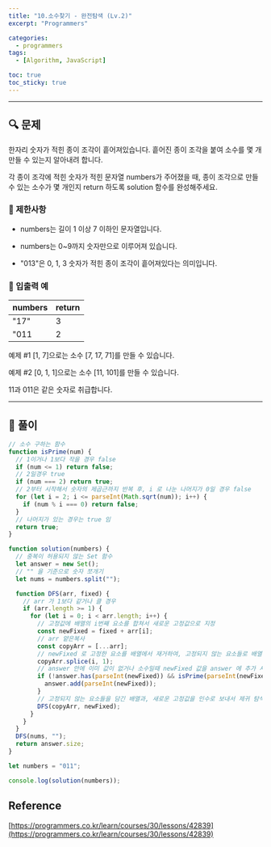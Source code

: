 ```yaml
---
title: "10.소수찾기 - 완전탐색 (Lv.2)"
excerpt: "Programmers"

categories:
  - programmers
tags:
  - [Algorithm, JavaScript]

toc: true
toc_sticky: true
---
```


---

## 🔍 문제

한자리 숫자가 적힌 종이 조각이 흩어져있습니다. 흩어진 종이 조각을 붙여 소수를 몇 개 만들 수 있는지 알아내려 합니다.

각 종이 조각에 적힌 숫자가 적힌 문자열 numbers가 주어졌을 때, 종이 조각으로 만들 수 있는 소수가 몇 개인지 return 하도록 solution 함수를 완성해주세요.

### 🔸 제한사항

- numbers는 길이 1 이상 7 이하인 문자열입니다.

- numbers는 0~9까지 숫자만으로 이루어져 있습니다.

- "013"은 0, 1, 3 숫자가 적힌 종이 조각이 흩어져있다는 의미입니다.

### 🔹 입출력 예

| numbers | return |
| ------- | ------ |
| "17"    | 3      |
| "011    | 2      |

예제 #1
[1, 7]으로는 소수 [7, 17, 71]를 만들 수 있습니다.

예제 #2
[0, 1, 1]으로는 소수 [11, 101]를 만들 수 있습니다.

11과 011은 같은 숫자로 취급합니다.

---

## 📌 풀이

```js
// 소수 구하는 함수
function isPrime(num) {
  // 1이거나 1보다 작을 경우 false
  if (num <= 1) return false;
  // 2일경우 true
  if (num === 2) return true;
  // 2부터 시작해서 숫자의 제곱근까지 반복 후, i 로 나눈 나머지가 0일 경우 false
  for (let i = 2; i <= parseInt(Math.sqrt(num)); i++) {
    if (num % i === 0) return false;
  }
  // 나머지가 있는 경우는 true 임
  return true;
}

function solution(numbers) {
  // 중복이 허용되지 않는 Set 함수
  let answer = new Set();
  // "" 을 기준으로 숫자 쪼개기
  let nums = numbers.split("");

  function DFS(arr, fixed) {
    // arr 가 1보다 같거나 클 경우
    if (arr.length >= 1) {
      for (let i = 0; i < arr.length; i++) {
        // 고정값에 배열의 i번째 요소를 합쳐서 새로운 고정값으로 지정
        const newFixed = fixed + arr[i];
        // arr 얕은복사
        const copyArr = [...arr];
        // newFixed 로 고정한 요소를 배열에서 재거하여, 고정되지 않는 요소들로 배열을 채운다
        copyArr.splice(i, 1);
        // answer 안에 이미 값이 없거나 소수일때 newFixed 값을 answer 에 추가 시킨다
        if (!answer.has(parseInt(newFixed)) && isPrime(parseInt(newFixed))) {
          answer.add(parseInt(newFixed));
        }
        // 고정되지 않는 요소들을 담긴 배열과, 새로운 고정값을 인수로 보내서 제귀 탐색 진행
        DFS(copyArr, newFixed);
      }
    }
  }
  DFS(nums, "");
  return answer.size;
}

let numbers = "011";

console.log(solution(numbers));
```

## Reference

[https://programmers.co.kr/learn/courses/30/lessons/42839](https://programmers.co.kr/learn/courses/30/lessons/42839)
